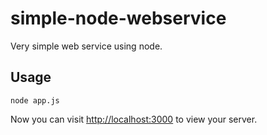 # simple-node-webservice

Very simple web service using node.

## Usage
```
node app.js
```
Now you can visit [http://localhost:3000](http://localhost:3000) to view your server.

